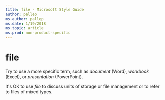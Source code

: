 ```yaml
---
title: file - Microsoft Style Guide
author: pallep
ms.author: pallep
ms.date: 1/19/2018
ms.topic: article
ms.prod: non-product-specific
---
```


# file

Try to use a more specific term, such as *document* (Word), *workbook* (Excel), or *presentation* (PowerPoint). 

It's OK to use *file* to discuss units of storage or file management or to refer to files of mixed types. 
